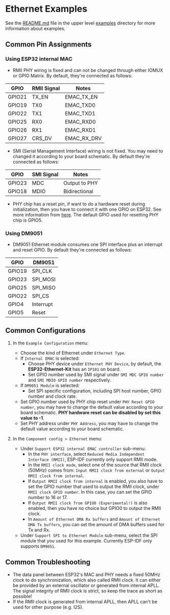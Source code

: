 # Ethernet Examples

See the [README.md](../README.md) file in the upper level [examples](../) directory for more information about examples.

## Common Pin Assignments

### Using ESP32 internal MAC

* RMII PHY wiring is fixed and can not be changed through either IOMUX or GPIO Matrix. By default, they're connected as follows:

| GPIO   | RMII Signal | Notes        |
| ------ | ----------- | ------------ |
| GPIO21 | TX_EN       | EMAC_TX_EN   |
| GPIO19 | TX0         | EMAC_TXD0    |
| GPIO22 | TX1         | EMAC_TXD1    |
| GPIO25 | RX0         | EMAC_RXD0    |
| GPIO26 | RX1         | EMAC_RXD1    |
| GPIO27 | CRS_DV      | EMAC_RX_DRV  |

* SMI (Serial Management Interface) wiring is not fixed. You may need to changed it according to your board schematic. By default they're connected as follows:

| GPIO   | SMI Signal  | Notes         |
| ------ | ----------- | ------------- |
| GPIO23 | MDC         | Output to PHY |
| GPIO18 | MDIO        | Bidirectional |

* PHY chip has a reset pin, if want to do a hardware reset during initialization, then you have to connect it with one GPIO on ESP32. See more information from [here](#configure-the-project). The default GPIO used for resetting PHY chip is GPIO5.

### Using DM9051

* DM9051 Ethernet module consumes one SPI interface plus an interrupt and reset GPIO. By default they're connected as follows:

| GPIO   | DM9051      |
| ------ | ----------- |
| GPIO19 | SPI_CLK     |
| GPIO23 | SPI_MOSI    |
| GPIO25 | SPI_MISO    |
| GPIO22 | SPI_CS      |
| GPIO4  | Interrupt   |
| GPIO5  | Reset       |

## Common Configurations

1. In the `Example Configuration` menu:
    * Choose the kind of Ethernet under `Ethernet Type`.
    * If `Internal EMAC` is selected:
        * Choose PHY device under `Ethernet PHY Device`, by default, the **ESP32-Ethernet-Kit** has an `IP101` on board.
        * Set GPIO number used by SMI signal under `SMI MDC GPIO number` and `SMI MDIO GPIO number` respectively.
    * If `DM9051 Module` is selected:
        * Set SPI specific configuration, including SPI host number, GPIO number and clock rate.
    * Set GPIO number used by PHY chip reset under `PHY Reset GPIO number`, you may have to change the default value according to your board schematic. **PHY hardware reset can be disabled by set this value to -1**.
    * Set PHY address under `PHY Address`, you may have to change the default value according to your board schematic.

2. In the `Component config > Ethernet` menu:
    * Under `Support ESP32 internal EMAC controller` sub-menu:
        * In the `PHY interface`, select `Reduced Media Independent Interface (RMII)`, ESP-IDF currently only support RMII mode.
        * In the `RMII clock mode`, select one of the source that RMII clock (50MHz) comes from: `Input RMII clock from external` or `Output RMII clock from internal`.
        * If `Output RMII clock from internal` is enabled, you also have to set the GPIO number that used to output the RMII clock, under `RMII clock GPIO number`. In this case, you can set the GPIO number to 16 or 17.
        * If `Output RMII clock from GPIO0 (Experimental!)` is also enabled, then you have no choice but GPIO0 to output the RMII clock.
        * In `Amount of Ethernet DMA Rx buffers` and `Amount of Ethernet DMA Tx buffers`, you can set the amount of DMA buffers used for Tx and Rx.
    * Under `Support SPI to Ethernet Module` sub-menu, select the SPI module that you used for this example. Currently ESP-IDF only supports `DM9051`.

## Common Troubleshooting

* The data panel between ESP32's MAC and PHY needs a fixed 50MHz clock to do synchronization, which also called RMII clock. It can either be provided by an external oscillator or generated from internal APLL. The signal integrity of RMII clock is strict, so keep the trace as short as possible!
* If the RMII clock is generated from internal APLL, then APLL can't be used for other purpose (e.g. I2S).
